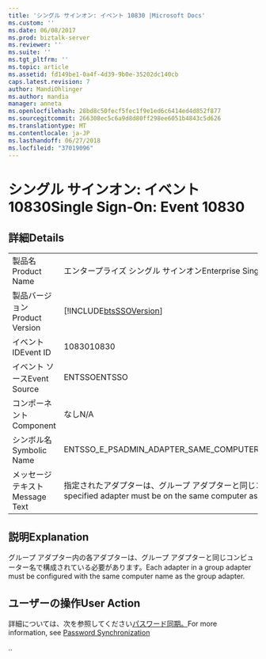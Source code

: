 ```yaml
---
title: 'シングル サインオン: イベント 10830 |Microsoft Docs'
ms.custom: ''
ms.date: 06/08/2017
ms.prod: biztalk-server
ms.reviewer: ''
ms.suite: ''
ms.tgt_pltfrm: ''
ms.topic: article
ms.assetid: fd149be1-0a4f-4d39-9b0e-35202dc140cb
caps.latest.revision: 7
author: MandiOhlinger
ms.author: mandia
manager: anneta
ms.openlocfilehash: 28bd8c50fecf5fec1f9e1ed6c6414ed4d852f877
ms.sourcegitcommit: 266308ec5c6a9d8d80ff298ee6051b4843c5d626
ms.translationtype: MT
ms.contentlocale: ja-JP
ms.lasthandoff: 06/27/2018
ms.locfileid: "37019096"
---
```

# <a name="single-sign-on-event-10830"></a><span data-ttu-id="9898f-102">シングル サインオン: イベント 10830</span><span class="sxs-lookup"><span data-stu-id="9898f-102">Single Sign-On: Event 10830</span></span>
## <a name="details"></a><span data-ttu-id="9898f-103">詳細</span><span class="sxs-lookup"><span data-stu-id="9898f-103">Details</span></span>  
  
|                 |                                                                          |
|-----------------|--------------------------------------------------------------------------|
|  <span data-ttu-id="9898f-104">製品名</span><span class="sxs-lookup"><span data-stu-id="9898f-104">Product Name</span></span>   |                        <span data-ttu-id="9898f-105">エンタープライズ シングル サインオン</span><span class="sxs-lookup"><span data-stu-id="9898f-105">Enterprise Single Sign-On</span></span>                         |
| <span data-ttu-id="9898f-106">製品バージョン</span><span class="sxs-lookup"><span data-stu-id="9898f-106">Product Version</span></span> |        [!INCLUDE[btsSSOVersion](../includes/btsssoversion-md.md)]        |
|    <span data-ttu-id="9898f-107">イベント ID</span><span class="sxs-lookup"><span data-stu-id="9898f-107">Event ID</span></span>     |                                  <span data-ttu-id="9898f-108">10830</span><span class="sxs-lookup"><span data-stu-id="9898f-108">10830</span></span>                                   |
|  <span data-ttu-id="9898f-109">イベント ソース</span><span class="sxs-lookup"><span data-stu-id="9898f-109">Event Source</span></span>   |                                  <span data-ttu-id="9898f-110">ENTSSO</span><span class="sxs-lookup"><span data-stu-id="9898f-110">ENTSSO</span></span>                                  |
|    <span data-ttu-id="9898f-111">コンポーネント</span><span class="sxs-lookup"><span data-stu-id="9898f-111">Component</span></span>    |                                   <span data-ttu-id="9898f-112">なし</span><span class="sxs-lookup"><span data-stu-id="9898f-112">N/A</span></span>                                    |
|  <span data-ttu-id="9898f-113">シンボル名</span><span class="sxs-lookup"><span data-stu-id="9898f-113">Symbolic Name</span></span>  |                  <span data-ttu-id="9898f-114">ENTSSO_E_PSADMIN_ADAPTER_SAME_COMPUTER</span><span class="sxs-lookup"><span data-stu-id="9898f-114">ENTSSO_E_PSADMIN_ADAPTER_SAME_COMPUTER</span></span>                  |
|  <span data-ttu-id="9898f-115">メッセージ テキスト</span><span class="sxs-lookup"><span data-stu-id="9898f-115">Message Text</span></span>   | <span data-ttu-id="9898f-116">指定されたアダプターは、グループ アダプターと同じコンピューター上に存在する必要があります。</span><span class="sxs-lookup"><span data-stu-id="9898f-116">The specified adapter must be on the same computer as the group adapter.</span></span> |
  
## <a name="explanation"></a><span data-ttu-id="9898f-117">説明</span><span class="sxs-lookup"><span data-stu-id="9898f-117">Explanation</span></span>  
 <span data-ttu-id="9898f-118">グループ アダプター内の各アダプターは、グループ アダプターと同じコンピューター名で構成されている必要があります。</span><span class="sxs-lookup"><span data-stu-id="9898f-118">Each adapter in a group adapter must be configured with the same computer name as the group adapter.</span></span>  
  
## <a name="user-action"></a><span data-ttu-id="9898f-119">ユーザーの操作</span><span class="sxs-lookup"><span data-stu-id="9898f-119">User Action</span></span>  
 <span data-ttu-id="9898f-120">詳細については、次を参照してください[パスワード同期。](../core/password-synchronization2.md)</span><span class="sxs-lookup"><span data-stu-id="9898f-120">For more information, see [Password Synchronization](../core/password-synchronization2.md)</span></span>  
  
 <span data-ttu-id="9898f-121">.</span><span class="sxs-lookup"><span data-stu-id="9898f-121">.</span></span>